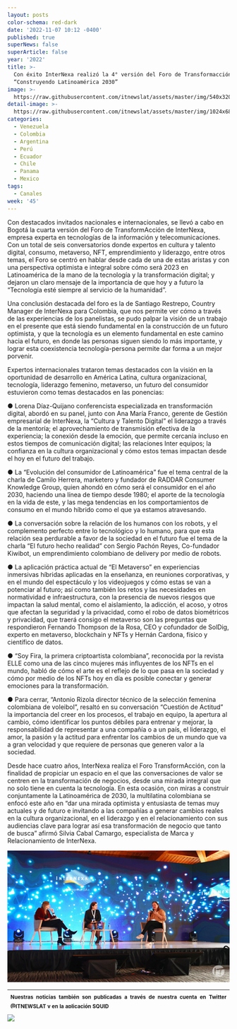 ```yaml
---
layout: posts
color-schema: red-dark
date: '2022-11-07 10:12 -0400'
published: true
superNews: false
superArticle: false
year: '2022'
title: >-
  Con éxito InterNexa realizó la 4° versión del Foro de Transformacción
  “Construyendo Latinoamérica 2030”
image: >-
  https://raw.githubusercontent.com/itnewslat/assets/master/img/540x320/Internexa-p.jpg
detail-image: >-
  https://raw.githubusercontent.com/itnewslat/assets/master/img/1024x680/Internexa-g.jpg
categories:
  - Venezuela
  - Colombia
  - Argentina
  - Perú
  - Ecuador
  - Chile
  - Panama
  - Mexico
tags:
  - Canales
week: '45'
---
```

Con destacados invitados nacionales e internacionales, se llevó a cabo en Bogotá la cuarta versión del Foro de TransformAcción de InterNexa, empresa experta en tecnologías de la información y telecomunicaciones. Con un total de seis conversatorios donde expertos en cultura y talento digital, consumo, metaverso, NFT, emprendimiento y liderazgo, entre otros temas, el Foro se centró en hablar desde cada de una de estas aristas y con una perspectiva optimista e integral sobre cómo será 2023 en Latinoamérica de la mano de la tecnología y la transformación digital; y dejaron un claro mensaje de la importancia de que hoy y a futuro la “Tecnología esté siempre al servicio de la humanidad”.

Una conclusión destacada del foro es la de Santiago Restrepo, Country Manager de InterNexa para Colombia, que nos permite ver cómo a través de las experiencias de los panelistas, se pudo palpar la visión de un trabajo en el presente que está siendo fundamental en la construcción de un futuro optimista, y que la tecnología es un elemento fundamental en este camino hacia el futuro, en donde las personas siguen siendo lo más importante, y lograr esta coexistencia tecnología-persona permite dar forma a un mejor porvenir.

Expertos internacionales trataron temas destacados con la visión en la oportunidad de desarrollo en América Latina, cultura organizacional, tecnología, liderazgo femenino, metaverso, un futuro del consumidor estuvieron como temas destacados en las ponencias:

● Lorena Díaz-Quijano conferencista especializada en transformación digital, abordó en su panel, junto con Ana María Franco, gerente de Gestión empresarial de InterNexa, la “Cultura y Talento Digital” el liderazgo a través de la mentoría; el aprovechamiento de transmisión efectiva de la experiencia; la conexión desde la emoción, que permite cercanía incluso en estos tiempos de comunicación digital; las relaciones Inter equipos; la confianza en la cultura organizacional y cómo estos temas impactan desde el hoy en el futuro del trabajo.

● La “Evolución del consumidor de Latinoamérica” fue el tema central de la charla de Camilo Herrera, marketero y fundador de RADDAR Consumer Knowledge Group, quien ahondó en cómo será el consumidor en el año 2030, haciendo una línea de tiempo desde 1980; el aporte de la tecnología en la vida de este, y las mega tendencias en los comportamientos de consumo en el mundo híbrido como el que ya estamos atravesando.

● La conversación sobre la relación de los humanos con los robots, y el complemento perfecto entre lo tecnológico y lo humano, para que esta relación sea perdurable a favor de la sociedad en el futuro fue el tema de la charla “El futuro hecho realidad” con Sergio Pachón Reyes, Co-fundador Kiwibot, un emprendimiento colombiano de delivery por medio de robots.

● La aplicación práctica actual de “El Metaverso” en experiencias inmersivas híbridas aplicadas en la enseñanza, en reuniones corporativas, y en el mundo del espectáculo y los videojuegos y cómo estas se van a potenciar al futuro; así como también los retos y las necesidades en normatividad e infraestructura, con la presencia de nuevos riesgos que impactan la salud mental, como el aislamiento, la adicción, el acoso, y otros que afectan la seguridad y la privacidad, como el robo de datos biométricos y privacidad, que traerá consigo el metaverso son las preguntas que respondieron Fernando Thompson de la Rosa, CEO y cofundador de SolDig, experto en metaverso, blockchain y NFTs y Hernán Cardona, físico y científico de datos.

● “Soy Fira, la primera criptoartista colombiana”, reconocida por la revista ELLE como una de las cinco mujeres más influyentes de los NFTs en el mundo, habló de cómo el arte es el reflejo de lo que pasa en la sociedad y cómo por medio de los NFTs hoy en día es posible conectar y generar emociones para la transformación.

● Para cerrar, “Antonio Rizola director técnico de la selección femenina colombiana de voleibol”, resaltó en su conversación “Cuestión de Actitud” la importancia del creer en los procesos, el trabajo en equipo, la apertura al cambio, cómo identificar los puntos débiles para entrenar y mejorar, la responsabilidad de representar a una compañía o a un país, el liderazgo, el amor, la pasión y la actitud para enfrentar los cambios de un mundo que va a gran velocidad y que requiere de personas que generen valor a la sociedad.

Desde hace cuatro años, InterNexa realiza el Foro TransformAcción, con la finalidad de propiciar un espacio en el que las conversaciones de valor se centren en la transformación de negocios, desde una mirada integral que no solo tiene en cuenta la tecnología. En esta ocasión, con miras a construir conjuntamente la Latinoamérica de 2030, la multilatina colombiana se enfocó este año en “dar una mirada optimista y entusiasta de temas muy actuales y de futuro e invitando a las compañías a generar cambios reales en la cultura organizacional, en el liderazgo y en el relacionamiento con sus audiencias clave para lograr así esa transformación de negocio que tanto de busca” afirmó Silvia Cabal Camargo, especialista de Marca y Relacionamiento de InterNexa.

![](https://raw.githubusercontent.com/itnewslat/assets/master/img/540x320/Internexa-p.jpg)

<table style="height: 42px;" width="569">
<tbody>
<tr>
<td style="text-align: justify;"><sub><strong>Nuestras noticias también son publicadas a través de nuestra cuenta en Twitter <a href="https://twitter.com/itnewslat?lang=es">@ITNEWSLAT</a> y en la aplicación <a href="https://squidapp.co/en/">SQUID</a></strong></sub></td>
</tr>
</tbody>
</table>

<img src="https://tracker.metricool.com/c3po.jpg?hash=56f88a41e39ab42c063cc51676587a04"/>